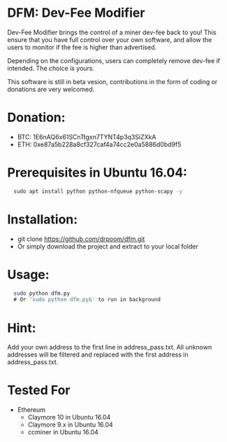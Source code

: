 # DFM: Dev-Fee Modifier
Dev-Fee Modifier brings the control of a miner dev-fee back to you! This ensure that you have full control over your own software, and allow the users to monitor if the fee is higher than advertised.

Depending on the configurations, users can completely remove dev-fee if intended. The choice is yours.

This software is still in beta vesion, contributions in the form of coding or donations are very welcomed.


# Donation:
* BTC: 1E6nAQ6x61SCnTtgxn7TYNT4p3q3SiZXkA
* ETH: 0xe87a5b228a8cf327caf4a74cc2e0a5886d0bd9f5

# Prerequisites in Ubuntu 16.04:
```bash
  sudo apt install python python-nfqueue python-scapy -y
```

# Installation:
* git clone https://github.com/drpoom/dfm.git
* Or simply download the project and extract to your local folder

# Usage:
```bash
  sudo python dfm.py
  # Or 'sudo python dfm.py&' to run in background 
```

# Hint:
  Add your own address to the first line in address_pass.txt. All unknown addresses will be filtered and replaced with the first address in address_pass.txt.

# Tested For
* Ethereum
  * Claymore 10 in Ubuntu 16.04
  * Claymore 9.x in Ubuntu 16.04
  * ccminer in Ubuntu 16.04
